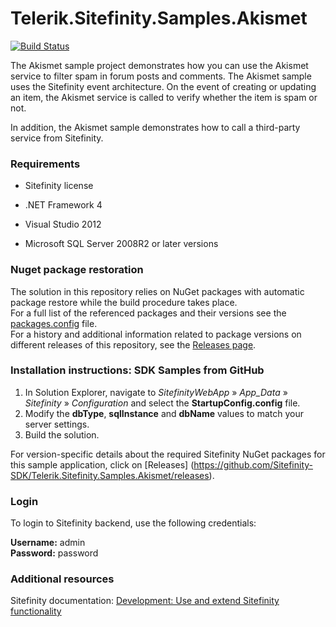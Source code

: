 Telerik.Sitefinity.Samples.Akismet
==================================

[![Build Status](http://sdk-jenkins-ci.cloudapp.net/buildStatus/icon?job=Telerik.Sitefinity.Samples.Akismet.CI)](http://sdk-jenkins-ci.cloudapp.net/job/Telerik.Sitefinity.Samples.Akismet.CI/)

The Akismet sample project demonstrates how you can use the Akismet service to filter spam in forum posts and comments. The Akismet sample uses the Sitefinity event architecture. On the event of creating or updating an item, the Akismet service is called to verify whether the item is spam or not. 

In addition, the Akismet sample demonstrates how to call a third-party service from Sitefinity.


### Requirements

* Sitefinity license
 
* .NET Framework 4

* Visual Studio 2012

* Microsoft SQL Server 2008R2 or later versions

### Nuget package restoration
The solution in this repository relies on NuGet packages with automatic package restore while the build procedure takes place.   
For a full list of the referenced packages and their versions see the [packages.config](https://github.com/Sitefinity-SDK/Telerik.Sitefinity.Samples.Akismet/blob/master/SitefinityWebApp/packages.config) file.    
For a history and additional information related to package versions on different releases of this repository, see the [Releases page](https://github.com/Sitefinity-SDK/Telerik.Sitefinity.Samples.Akismet/releases).


### Installation instructions: SDK Samples from GitHub

1. In Solution Explorer, navigate to _SitefinityWebApp_ » *App_Data* » _Sitefinity_ » _Configuration_ and select the **StartupConfig.config** file. 
2. Modify the **dbType**, **sqlInstance** and **dbName** values to match your server settings.
3. Build the solution.

For version-specific details about the required Sitefinity NuGet packages for this sample application, click on [Releases] (https://github.com/Sitefinity-SDK/Telerik.Sitefinity.Samples.Akismet/releases).
 
### Login

To login to Sitefinity backend, use the following credentials: 

**Username:** admin   
**Password:** password

### Additional resources
Sitefinity documentation:
[Development: Use and extend Sitefinity functionality](http://docs.sitefinity.com/develop-create-and-manage-website-content)